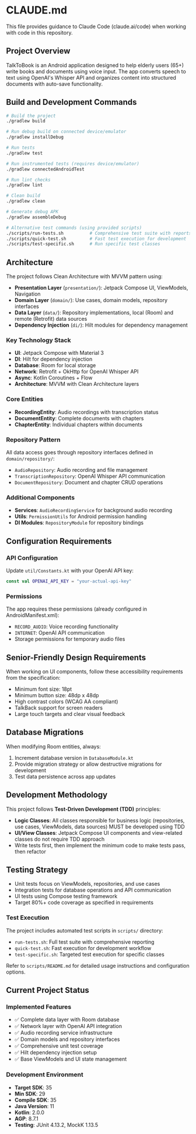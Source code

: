 # CLAUDE.md

This file provides guidance to Claude Code (claude.ai/code) when working with code in this repository.

## Project Overview

TalkToBook is an Android application designed to help elderly users (65+) write books and documents using voice input. The app converts speech to text using OpenAI's Whisper API and organizes content into structured documents with auto-save functionality.

## Build and Development Commands

```bash
# Build the project
./gradlew build

# Run debug build on connected device/emulator
./gradlew installDebug

# Run tests
./gradlew test

# Run instrumented tests (requires device/emulator)
./gradlew connectedAndroidTest

# Run lint checks
./gradlew lint

# Clean build
./gradlew clean

# Generate debug APK
./gradlew assembleDebug

# Alternative test commands (using provided scripts)
./scripts/run-tests.sh          # Comprehensive test suite with reports
./scripts/quick-test.sh         # Fast test execution for development
./scripts/test-specific.sh      # Run specific test classes
```

## Architecture

The project follows Clean Architecture with MVVM pattern using:

- **Presentation Layer** (`presentation/`): Jetpack Compose UI, ViewModels, Navigation
- **Domain Layer** (`domain/`): Use cases, domain models, repository interfaces
- **Data Layer** (`data/`): Repository implementations, local (Room) and remote (Retrofit) data sources
- **Dependency Injection** (`di/`): Hilt modules for dependency management

### Key Technology Stack
- **UI**: Jetpack Compose with Material 3
- **DI**: Hilt for dependency injection
- **Database**: Room for local storage
- **Network**: Retrofit + OkHttp for OpenAI Whisper API
- **Async**: Kotlin Coroutines + Flow
- **Architecture**: MVVM with Clean Architecture layers

### Core Entities
- **RecordingEntity**: Audio recordings with transcription status
- **DocumentEntity**: Complete documents with chapters
- **ChapterEntity**: Individual chapters within documents

### Repository Pattern
All data access goes through repository interfaces defined in `domain/repository/`:
- `AudioRepository`: Audio recording and file management
- `TranscriptionRepository`: OpenAI Whisper API communication
- `DocumentRepository`: Document and chapter CRUD operations

### Additional Components
- **Services**: `AudioRecordingService` for background audio recording
- **Utils**: `PermissionUtils` for Android permission handling
- **DI Modules**: `RepositoryModule` for repository bindings

## Configuration Requirements

### API Configuration
Update `util/Constants.kt` with your OpenAI API key:
```kotlin
const val OPENAI_API_KEY = "your-actual-api-key"
```

### Permissions
The app requires these permissions (already configured in AndroidManifest.xml):
- `RECORD_AUDIO`: Voice recording functionality
- `INTERNET`: OpenAI API communication
- Storage permissions for temporary audio files

## Senior-Friendly Design Requirements

When working on UI components, follow these accessibility requirements from the specification:
- Minimum font size: 18pt
- Minimum button size: 48dp x 48dp
- High contrast colors (WCAG AA compliant)
- TalkBack support for screen readers
- Large touch targets and clear visual feedback

## Database Migrations

When modifying Room entities, always:
1. Increment database version in `DatabaseModule.kt`
2. Provide migration strategy or allow destructive migrations for development
3. Test data persistence across app updates

## Development Methodology

This project follows **Test-Driven Development (TDD)** principles:

- **Logic Classes**: All classes responsible for business logic (repositories, use cases, ViewModels, data sources) MUST be developed using TDD
- **UI/View Classes**: Jetpack Compose UI components and view-related classes do not require TDD approach
- Write tests first, then implement the minimum code to make tests pass, then refactor

## Testing Strategy

- Unit tests focus on ViewModels, repositories, and use cases
- Integration tests for database operations and API communication
- UI tests using Compose testing framework
- Target 80%+ code coverage as specified in requirements

### Test Execution
The project includes automated test scripts in `scripts/` directory:
- `run-tests.sh`: Full test suite with comprehensive reporting
- `quick-test.sh`: Fast execution for development workflow
- `test-specific.sh`: Targeted test execution for specific classes

Refer to `scripts/README.md` for detailed usage instructions and configuration options.

## Current Project Status

### Implemented Features
- ✅ Complete data layer with Room database
- ✅ Network layer with OpenAI API integration
- ✅ Audio recording service infrastructure
- ✅ Domain models and repository interfaces
- ✅ Comprehensive unit test coverage
- ✅ Hilt dependency injection setup
- ✅ Base ViewModels and UI state management

### Development Environment
- **Target SDK**: 35
- **Min SDK**: 29
- **Compile SDK**: 35
- **Java Version**: 11
- **Kotlin**: 2.0.0
- **AGP**: 8.7.1
- **Testing**: JUnit 4.13.2, MockK 1.13.5